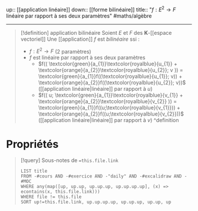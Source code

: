 up:: [[application linéaire]]
down:: [[forme bilinéaire]]
title:: "$f: E^{2} \to F$ linéaire par rapport à ses deux paramètres"
#maths/algèbre 

---

> [!definition] application bilinéaire
> Soient $E$ et $F$ des $\mathbf{K}$-[[espace vectoriel]]
> Une [[application]] $f$ est *bilinéaire* ssi :
>  - $f : E^{2} \to F$ (2 paramètres)
>  - $f$ est linéaire par rapport à ses deux paramètres
>      - $f(( \textcolor{green}{a_{1}}\textcolor{royalblue}{u_{1}} + \textcolor{orange}{a_{2}}\textcolor{royalblue}{u_{2}}; v )) = \textcolor{green}{a_{1}}f((\textcolor{royalblue}{u_{1}}; v)) + \textcolor{orange}{a_{2}}f((\textcolor{royalblue}{u_{2}}; v))$ ([[application linéaire|linéaire]] par rapport à $u$)
>      - $f(( u; \textcolor{green}{a_{1}}\textcolor{royalblue}{v_{1}} + \textcolor{orange}{a_{2}}\textcolor{royalblue}{v_{2}} )) = \textcolor{green}{a_{1}}f((u;\textcolor{royalblue}{v_{1}})) + \textcolor{orange}{a_{2}}f((u;\textcolor{royalblue}{v_{2}}))$ ([[application linéaire|linéaire]] par rapport à $v$)
^definition

# Propriétés

> [!query] Sous-notes de `=this.file.link`
> ```dataview
> LIST title
> FROM -#cours AND -#exercice AND -"daily" AND -#excalidraw AND -#MOC
> WHERE any(map([up, up.up, up.up.up, up.up.up.up], (x) => econtains(x, this.file.link)))
> WHERE file != this.file
> SORT up!=this.file.link, up.up.up.up, up.up.up, up.up, up
> ```
